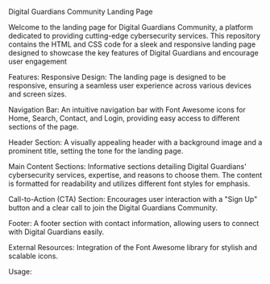 Digital Guardians Community Landing Page

Welcome to the landing page for Digital Guardians Community, a platform dedicated to providing cutting-edge cybersecurity services. This repository contains the HTML and CSS code for a sleek and responsive landing page designed to showcase the key features of Digital Guardians and encourage user engagement

Features:
Responsive Design: The landing page is designed to be responsive, ensuring a seamless user experience across various devices and screen sizes.

Navigation Bar: An intuitive navigation bar with Font Awesome icons for Home, Search, Contact, and Login, providing easy access to different sections of the page.

Header Section: A visually appealing header with a background image and a prominent title, setting the tone for the landing page.

Main Content Sections: Informative sections detailing Digital Guardians' cybersecurity services, expertise, and reasons to choose them. The content is formatted for readability and utilizes different font styles for emphasis.

Call-to-Action (CTA) Section: Encourages user interaction with a "Sign Up" button and a clear call to join the Digital Guardians Community.

Footer: A footer section with contact information, allowing users to connect with Digital Guardians easily.

External Resources: Integration of the Font Awesome library for stylish and scalable icons.

Usage:
